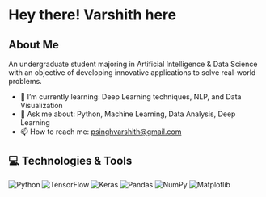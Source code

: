 # Hey there! Varshith here

## About Me
An undergraduate student majoring in Artificial Intelligence & Data Science with an objective of developing innovative applications to solve real-world problems.

- 🌱 I’m currently learning: Deep Learning techniques, NLP, and Data Visualization
- 💬 Ask me about: Python, Machine Learning, Data Analysis, Deep Learning
- 📫 How to reach me: psinghvarshith@gmail.com


## 💻 Technologies & Tools
![Python](https://img.shields.io/badge/Python-3670A0?style=for-the-badge&logo=python&logoColor=ffdd54)
![TensorFlow](https://img.shields.io/badge/TensorFlow-FF6F00?style=for-the-badge&logo=tensorflow&logoColor=white)
![Keras](https://img.shields.io/badge/Keras-D00000?style=for-the-badge&logo=keras&logoColor=white)
![Pandas](https://img.shields.io/badge/Pandas-150458?style=for-the-badge&logo=pandas&logoColor=white)
![NumPy](https://img.shields.io/badge/Numpy-013243?style=for-the-badge&logo=numpy&logoColor=white)
![Matplotlib](https://img.shields.io/badge/Matplotlib-0175C2?style=for-the-badge&logo=matplotlib&logoColor=white)


